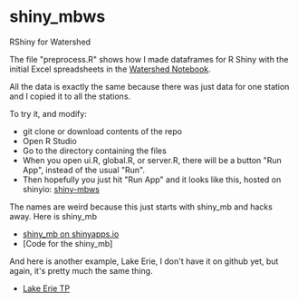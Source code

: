 # shiny_mbws
RShiny for Watershed

The file "preprocess.R" shows how I made dataframes for R Shiny with the initial Excel spreadsheets in the [Watershed Notebook](https://github.com/oybcst/watershed-simulated-vs-observed).

All the data is exactly the same because there was just data for one station and I copied it to all the stations.

To try it, and modify:
- git clone or download contents of the repo
- Open R Studio
- Go to the directory containing the files
- When you open ui.R, global.R, or server.R, there will be a button "Run App", instead of the usual "Run".
- Then hopefully you just hit "Run App" and it looks like this, hosted on shinyio: [shiny-mbws](https://lisalenorelowe.shinyapps.io/shiny-mbws)

The names are weird because this just starts with shiny_mb and hacks away.  Here is shiny_mb
- [shiny_mb on shinyapps.io](https://lisalenorelowe.shinyapps.io/shiny-mb/)
- [Code for the shiny_mb]

And here is another example, Lake Erie, I don't have it on github yet, but again, it's pretty much the same thing.
- [Lake Erie TP](https://lisalenorelowe.shinyapps.io/shiny-leem/)
